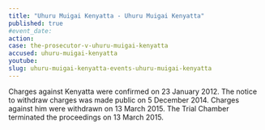 ```yaml
---
title: "Uhuru Muigai Kenyatta - Uhuru Muigai Kenyatta"
published: true
#event_date:
action:
case: the-prosecutor-v-uhuru-muigai-kenyatta
accused: uhuru-muigai-kenyatta
youtube:
slug: uhuru-muigai-kenyatta-events-uhuru-muigai-kenyatta
---
```


Charges against Kenyatta were confirmed on 23 January 2012. The notice to withdraw charges was made public on 5 December 2014. Charges against him were withdrawn on 13 March 2015. The Trial Chamber terminated the proceedings on 13 March 2015.


